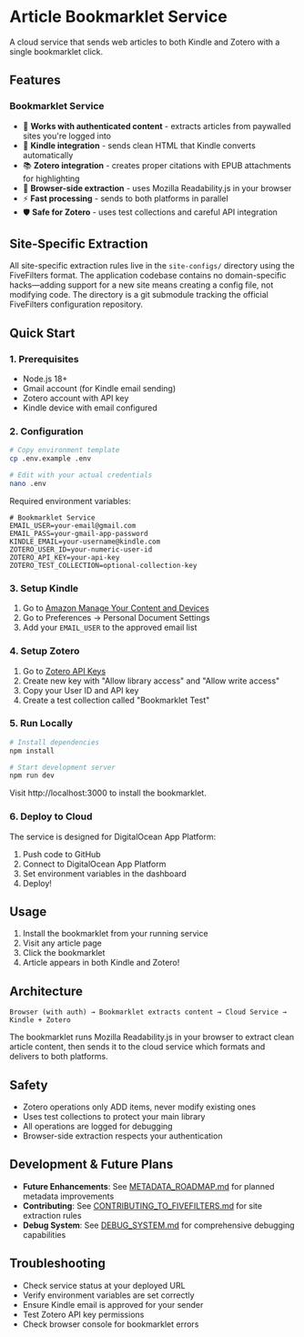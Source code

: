 # Article Bookmarklet Service

A cloud service that sends web articles to both Kindle and Zotero with a single bookmarklet click.

## Features

### Bookmarklet Service
- 🔐 **Works with authenticated content** - extracts articles from paywalled sites you're logged into
- 📧 **Kindle integration** - sends clean HTML that Kindle converts automatically
- 📚 **Zotero integration** - creates proper citations with EPUB attachments for highlighting
- 🎯 **Browser-side extraction** - uses Mozilla Readability.js in your browser
- ⚡ **Fast processing** - sends to both platforms in parallel
- 🛡️ **Safe for Zotero** - uses test collections and careful API integration


## Site-Specific Extraction
All site-specific extraction rules live in the `site-configs/` directory using the FiveFilters format.
The application codebase contains no domain-specific hacks—adding support for a new site means
creating a config file, not modifying code. The directory is a git submodule tracking the
official FiveFilters configuration repository.

## Quick Start

### 1. Prerequisites

- Node.js 18+
- Gmail account (for Kindle email sending)
- Zotero account with API key
- Kindle device with email configured

### 2. Configuration

```bash
# Copy environment template
cp .env.example .env

# Edit with your actual credentials
nano .env
```

Required environment variables:
```
# Bookmarklet Service
EMAIL_USER=your-email@gmail.com
EMAIL_PASS=your-gmail-app-password
KINDLE_EMAIL=your-username@kindle.com
ZOTERO_USER_ID=your-numeric-user-id
ZOTERO_API_KEY=your-api-key
ZOTERO_TEST_COLLECTION=optional-collection-key

```

### 3. Setup Kindle

1. Go to [Amazon Manage Your Content and Devices](https://www.amazon.com/mn/dcw/myx.html)
2. Go to Preferences → Personal Document Settings
3. Add your `EMAIL_USER` to the approved email list

### 4. Setup Zotero

1. Go to [Zotero API Keys](https://www.zotero.org/settings/keys)
2. Create new key with "Allow library access" and "Allow write access"
3. Copy your User ID and API key
4. Create a test collection called "Bookmarklet Test"

### 5. Run Locally

```bash
# Install dependencies
npm install

# Start development server
npm run dev
```

Visit http://localhost:3000 to install the bookmarklet.

### 6. Deploy to Cloud

The service is designed for DigitalOcean App Platform:

1. Push code to GitHub
2. Connect to DigitalOcean App Platform
3. Set environment variables in the dashboard
4. Deploy!

## Usage

1. Install the bookmarklet from your running service
2. Visit any article page
3. Click the bookmarklet
4. Article appears in both Kindle and Zotero!

## Architecture

```
Browser (with auth) → Bookmarklet extracts content → Cloud Service → Kindle + Zotero
```

The bookmarklet runs Mozilla Readability.js in your browser to extract clean article content, then sends it to the cloud service which formats and delivers to both platforms.

## Safety

- Zotero operations only ADD items, never modify existing ones
- Uses test collections to protect your main library
- All operations are logged for debugging
- Browser-side extraction respects your authentication

## Development & Future Plans

- **Future Enhancements**: See [METADATA_ROADMAP.md](./METADATA_ROADMAP.md) for planned metadata improvements
- **Contributing**: See [CONTRIBUTING_TO_FIVEFILTERS.md](./CONTRIBUTING_TO_FIVEFILTERS.md) for site extraction rules
- **Debug System**: See [DEBUG_SYSTEM.md](./DEBUG_SYSTEM.md) for comprehensive debugging capabilities

## Troubleshooting

- Check service status at your deployed URL
- Verify environment variables are set correctly
- Ensure Kindle email is approved for your sender
- Test Zotero API key permissions
- Check browser console for bookmarklet errors

